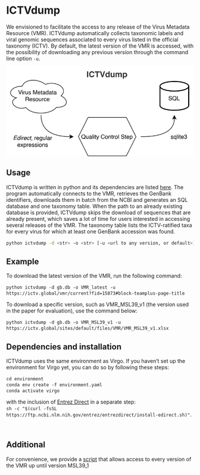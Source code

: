 # ICTVdump
We envisioned to facilitate the access to any release of the Virus Metadata Resource (VMR). ICTVdump automatically collects taxonomic labels and viral genomic sequences associated to every virus listed in the official taxonomy (ICTV). By default, the latest version of the VMR is accessed, with the possibility of downloading any previous version through the command line option ```-u```.  

![alt text](ictv_workflow.svg)

## Usage  
ICTVdump is written in python and its dependencies are listed [here](#dependencies-and-installation). The program automatically connects to the VMR, retrieves the GenBank identifiers, downloads them in batch from the NCBI and generates an SQL database and one taxonomy table. When the path to an already existing database is provided, ICTVdump skips the download of sequences that are already present, which saves a lot of time for users interested in accessing several releases of the VMR. The taxonomy table lists the ICTV-ratified taxa for every virus for which at least one GenBank accession was found.   
 ```bash
python ictvdump -d <str> -o <str> [-u <url to any version, or default>]
 ```
## Example  
To download the latest version of the VMR, run the following command:
```{bash}
python ictvdump -d gb.db -o VMR_latest -u https://ictv.global/vmr/current?fid=15873#block-teamplus-page-title
```
To download a specific version, such as VMR_MSL39_v1 (the version used in the paper for evaluation), use the command below:
```{bash}
python ictvdump -d gb.db -o VMR_MSL39_v1 -u https://ictv.global/sites/default/files/VMR/VMR_MSL39_v1.xlsx
```

## Dependencies and installation  
ICTVdump uses the same environment as Virgo. If you haven’t set up the environment for Virgo yet, you can do so by following these steps:
```{bash}
cd environment
conda env create -f environment.yaml
conda activate virgo
```

with the inclusion of [Entrez Direct](https://www.ncbi.nlm.nih.gov/books/NBK179288/) in a separate step:  
```sh -c "$(curl -fsSL https://ftp.ncbi.nlm.nih.gov/entrez/entrezdirect/install-edirect.sh)"```.  

<br>  

## Additional  
For convenience, we provide a [script](script) that allows access to every version of the VMR up until version MSL39_1